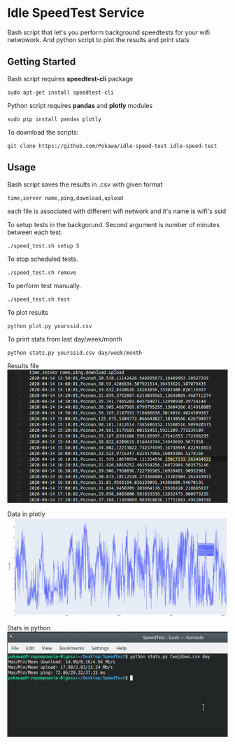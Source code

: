 # Idle SpeedTest Service

Bash script that let's you perform background speedtests for your wifi netwowork.
And python script to plot the results and print stats

## Getting Started

Bash script requires **speedtest-cli** package

```
sudo apt-get install speedtest-cli
``` 

Python script requires **pandas** and **plotly** modules

```
sudo pip install pandas plotly
```

To download the scripts:

```
git clone https://github.com/Pokawa/idle-speed-test idle-speed-test
```

## Usage 

Bash script saves the results in .csv with given format
```
time,server name,ping,download,upload
```
each file is associated with different wifi network and it's name is wifi's ssid

To setup tests in the backgorund. Second argument is number of minutes between each test.
```
./speed_test.sh setup 5
```

To stop scheduled tests.
```
./speed_test.sh remove 
```

To perform test manually.
```
./speed_test.sh test
```

To plot results 
```
python plot.py yourssid.csv
```

To print stats from last day/week/month
```
python stats.py yourssid.csv day/week/month
```

Results file
![Screenshot of results file](https://raw.githubusercontent.com/Pokawa/idle-speed-test/master/img1.png "results file")

Data in plotly
![Screenshot of ploted data](https://raw.githubusercontent.com/Pokawa/idle-speed-test/master/img2.png "ploted data")

Stats in python
![Screenshot of stats](https://raw.githubusercontent.com/Pokawa/idle-speed-test/master/img3.png "printed stats")